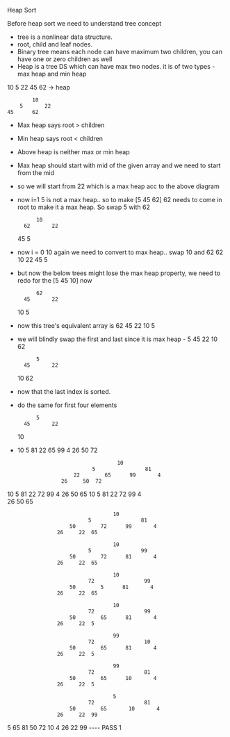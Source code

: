 Heap Sort

Before heap sort we need to understand tree concept

- tree is a nonlinear data structure. 
- root, child and leaf nodes. 
- Binary tree means each node can have maximum two children, you can have one or zero children as well
- Heap is a tree DS which can have max two nodes. it is of two types - max heap and min heap


10 5 22 45 62 ->  heap

            10
        5       22
    45      62
- Max heap says root > children
- Min heap says root < children
- Above heap is neither max or min heap

- Max heap should start with mid of the given array and we need to start from the mid
- so we will start from 22 which is a max heap acc to the above diagram
- now i=1 5 is not a max heap.. so to make [5 45 62] 62 needs to come in root to make it a max heap. So swap 5 with 62

            10
        62       22
    45      5
- now i = 0 10 again we need to convert to max heap.. swap 10 and 62
           62
        10       22
    45      5
- but now the below trees might lose the max heap property, we need to redo for the [5 45 10] now 

            62
        45       22
    10      5
- now this tree's equivalent array is 62 45 22 10 5
- we will blindly swap the first and last since it is max heap - 5 45 22 10 62

            5
        45       22
    10      62
- now that the last index is sorted.
- do the same for first four elements

            5
        45       22
    10      
- 10 5 81 22 65 99 4 26 50 72

                                      10
                              5                81
                        22        65      99       4        
                    26     50  72

10 5 81 22 72 99 4 26 50 65
                                      10
                              5                81
                        22        72      99       4        
                    26     50  65

                                      10
                              5                81
                        50        72      99       4        
                    26     22  65

                                      10
                              5                99
                        50        72      81       4        
                    26     22  65

                                      10
                              72                99
                        50        5      81       4        
                    26     22  65

                                      10
                              72                99
                        50        65      81       4        
                    26     22  5

                                      99
                              72                10
                        50        65      81       4        
                    26     22  5

                                      99
                              72                81
                        50        65      10       4        
                    26     22  5

                                      5
                              72                81
                        50        65       10       4        
                    26     22  99


5 65 81 50 72 10 4 26 22 99 ---- PASS 1


